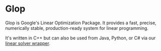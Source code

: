 # Glop

Glop is Google's Linear Optimization Package. It provides a fast,
precise, numerically stable, production-ready system for linear programming.

It's written in C++ but can also be used from Java, Python, or C# via our
[linear solver wrapper](../linear_solver).
